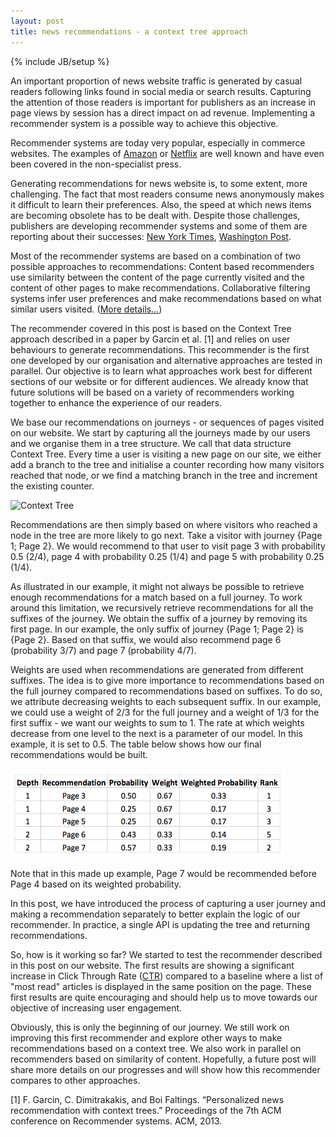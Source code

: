 ```yaml
---
layout: post
title: news recommendations - a context tree approach
---
```

{% include JB/setup %}

An important proportion of news website traffic is generated by casual readers following links found in social media or search results. Capturing the attention of those readers is important for publishers as an increase in page views by session has a direct impact on ad revenue. Implementing a recommender system is a possible way to achieve this objective.

Recommender systems are today very popular, especially in commerce websites. The examples of [Amazon](http://fortune.com/2012/07/30/amazons-recommendation-secret/) or [Netflix](http://bits.blogs.nytimes.com/2009/09/21/netflix-awards-1-million-prize-and-starts-a-new-contest/) are well known and have even been covered in the non-specialist press.

Generating recommendations for news website is, to some extent, more challenging. The fact that most readers consume news anonymously makes it difficult to learn their preferences. Also, the speed at which news items are becoming obsolete has to be dealt with. Despite those challenges, publishers are developing recommender systems and some of them are reporting about their successes: [New York Times](http://open.blogs.nytimes.com/2015/08/11/building-the-next-new-york-times-recommendation-engine/), [Washington Post](https://www.washingtonpost.com/pr/wp/2016/02/11/new-feature-aims-to-get-distracted-or-inactive-users-to-engage-further-with-washington-post-content/).

Most of the recommender systems are based on a combination of two possible approaches to recommendations: Content based recommenders use similarity between the content of the page currently visited and the content of other pages to make recommendations. Collaborative filtering systems infer user preferences and make recommendations based on what similar users visited. ([More details...](https://en.wikipedia.org/wiki/Recommender_system))

The recommender covered in this post is based on the Context Tree approach described in a paper by Garcin et al. [1] and relies on user behaviours to generate recommendations. This recommender is the first one developed by our organisation and alternative approaches are tested in parallel. Our objective is to learn what approaches work best for different sections of our website or for different audiences. We already know that future solutions will be based on a variety of recommenders working together to enhance the experience of our readers.

We base our recommendations on journeys - or sequences of pages visited on our website. We start by capturing all the journeys made by our users and we organise them in a tree structure. We call that data structure Context Tree. Every time a user is visiting a new page on our site, we either add a branch to the tree and initialise a counter recording how many visitors reached that node, or we find a matching branch in the tree and increment the existing counter.

![Context Tree](/assets/tree.png)

Recommendations are then simply based on where visitors who reached a node in the tree are more likely to go next. Take a visitor with journey {Page 1; Page 2}. We would recommend to that user to visit page 3 with probability 0.5 (2/4), page 4 with probability 0.25 (1/4) and page 5 with probability 0.25 (1/4).

As illustrated in our example, it might not always be possible to retrieve enough recommendations for a match based on a full journey. To work around this limitation, we recursively retrieve recommendations for all the suffixes of the journey. We obtain the suffix of a journey by removing its first page. In our example, the only suffix of journey {Page 1; Page 2} is {Page 2}. Based on that suffix, we would also recommend page 6 (probability 3/7) and page 7 (probability 4/7).

Weights are used when recommendations are generated from different suffixes. The idea is to give more importance to recommendations based on the full journey compared to recommendations based on suffixes. To do so, we attribute decreasing weights to each subsequent suffix. In our example, we could use a weight of 2/3 for the full journey and a weight of 1/3 for the first suffix - we want our weights to sum to 1. The rate at which weights decrease from one level to the next is a parameter of our model. In this example, it is set to 0.5. The table below shows how our final recommendations would be built.

![Generating recommendations](/assets/recommendations.png)

Note that in this made up example, Page 7 would be recommended before Page 4 based on its weighted probability.

In this post, we have introduced the process of capturing a user journey and making a recommendation separately to better explain the logic of our recommender. In practice, a single API is updating the tree and returning recommendations.

So, how is it working so far? We started to test the recommender described in this post on our website. The first results are showing a significant increase in Click Through Rate ([CTR](https://en.wikipedia.org/wiki/Click-through_rate)) compared to a baseline where a list of "most read" articles is displayed in the same position on the page. These first results are quite encouraging and should help us to move towards our objective of increasing user engagement.

Obviously, this is only the beginning of our journey. We still work on improving this first recommender and explore other ways to make recommendations based on a context tree. We also work in parallel on recommenders based on similarity of content. Hopefully, a future post will share more details on our progresses and will show how this recommender compares to other approaches.

[1] F. Garcin, C. Dimitrakakis, and Boi Faltings. “Personalized news recommendation with context trees.” Proceedings of the 7th ACM conference on Recommender systems. ACM, 2013.



